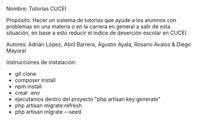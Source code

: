 
Nombre: Tutorías CUCEI

Propósito:
Hacer un sistema de tutorias que ayude a los alumnos con problemas en una materia o en la carrera en general a salir de esta situación, en base a esto reducir el indice de deserción escolar en CUCEI.

Autores: Adrián López, Abril Barrera, Agustin Ayala, Rosario Avalos & Diego Mayoral

Instrucciones de instalación:
 - git clone
 - composer install
 - npm install
 - crear .env 
 - ejecutamos dentro del proyecto "php artisan key:generate"
 - php artisan migrate:refresh
 - php artisan migrate --seed
 
  
